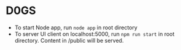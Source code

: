 # D0GS

- To start Node app, run `node app` in root directory
- To server UI client on localhost:5000, run `npm run start` in root directory. Content in /public will be served.